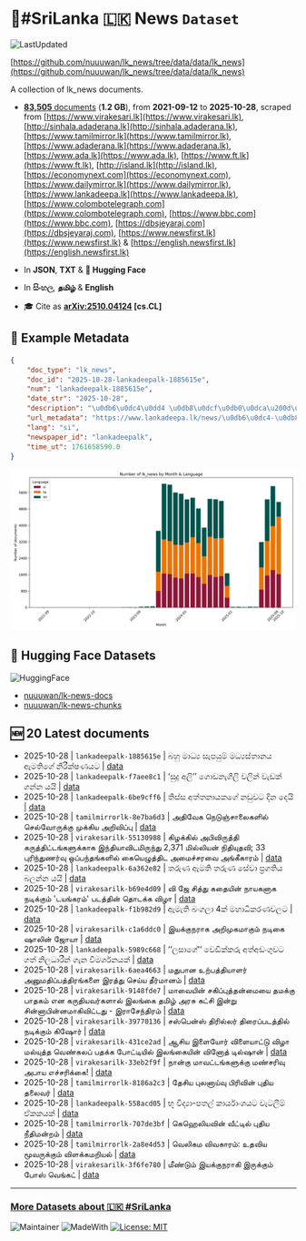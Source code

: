 # 📄#SriLanka 🇱🇰 News `Dataset`

![LastUpdated](https://img.shields.io/badge/last_updated-2025--10--28_19:47:39-green)

[https://github.com/nuuuwan/lk_news/tree/data/data/lk_news](https://github.com/nuuuwan/lk_news/tree/data/data/lk_news)

A collection of lk_news documents.

- [**83,505** documents](https://github.com/nuuuwan/lk_news/tree/data/data/lk_news) (**1.2 GB**), from **2021-09-12** to **2025-10-28**, scraped from [https://www.virakesari.lk](https://www.virakesari.lk), [http://sinhala.adaderana.lk](http://sinhala.adaderana.lk), [https://www.tamilmirror.lk](https://www.tamilmirror.lk), [https://www.adaderana.lk](https://www.adaderana.lk), [https://www.ada.lk](https://www.ada.lk), [https://www.ft.lk](https://www.ft.lk), [http://island.lk](http://island.lk), [https://economynext.com](https://economynext.com), [https://www.dailymirror.lk](https://www.dailymirror.lk), [https://www.lankadeepa.lk](https://www.lankadeepa.lk), [https://www.colombotelegraph.com](https://www.colombotelegraph.com), [https://www.bbc.com](https://www.bbc.com), [https://dbsjeyaraj.com](https://dbsjeyaraj.com), [https://www.newsfirst.lk](https://www.newsfirst.lk) & [https://english.newsfirst.lk](https://english.newsfirst.lk)

- In **JSON**, **TXT** & **🤗 Hugging Face**

- In **සිංහල**, **தமிழ்** & **English**

- 🎓 Cite as **[arXiv:2510.04124](https://arxiv.org/abs/2510.04124) [cs.CL]**

## 📝 Example Metadata

```json
{
    "doc_type": "lk_news",
    "doc_id": "2025-10-28-lankadeepalk-1885615e",
    "num": "lankadeepalk-1885615e",
    "date_str": "2025-10-28",
    "description": "\u0db6\u0dc4\u0dd4 \u0db8\u0dcf\u0db0\u0dca\u200d\u0dba \u0dc3\u0dd0\u0db4\u0dba\u0dd4\u0db8\u0dca \u0db8\u0db0\u0dca\u200d\u0dba\u0dc3\u0dca\u0dad\u0dcf\u0db1\u0dba \u0d87\u0db8\u0dad\u0dd2\u0d9c\u0dda \u0db1\u0dd2\u0dbb\u0dd3\u0d9a\u0dca\u0dc2\u0dab\u0dba\u0da7",
    "url_metadata": "https://www.lankadeepa.lk/news/\u0db6\u0dc4-\u0db8\u0db0\u0dba-\u0dc3\u0db4\u0dba\u0db8-\u0db8\u0db0\u0dba\u0dc3\u0dad\u0db1\u0dba-\u0d87\u0db8\u0dad\u0d9c-\u0db1\u0dbb\u0d9a\u0dc2\u0dab\u0dba\u0da7/101-682253",
    "lang": "si",
    "newspaper_id": "lankadeepalk",
    "time_ut": 1761658590.0
}
```

![Chart](https://raw.githubusercontent.com/nuuuwan/lk_news/refs/heads/data/data/lk_news/docs_by_month_and_lang.png)

## 🤗 Hugging Face Datasets

![HuggingFace](https://img.shields.io/badge/-HuggingFace-FDEE21?style=for-the-badge&logo=HuggingFace)

- [nuuuwan/lk-news-docs](https://huggingface.co/datasets/nuuuwan/lk-news-docs)
- [nuuuwan/lk-news-chunks](https://huggingface.co/datasets/nuuuwan/lk-news-chunks)

## 🆕 20 Latest documents

- 2025-10-28 | `lankadeepalk-1885615e` | බහු මාධ්‍ය සැපයුම් මධ්‍යස්තානය ඇමතිගේ නිරීක්ෂණයට | [data](https://github.com/nuuuwan/lk_news/tree/data/data/lk_news/2020s/2025/2025-10-28-lankadeepalk-1885615e)
- 2025-10-28 | `lankadeepalk-f7aee8c1` | ‘සුදු අලි’’ ගොඩනැගිලි වලින් වැඩක් ගන්න යයි | [data](https://github.com/nuuuwan/lk_news/tree/data/data/lk_news/2020s/2025/2025-10-28-lankadeepalk-f7aee8c1)
- 2025-10-28 | `lankadeepalk-6be9cff6` | තිස්ස අත්තනායකගේ නඩුවට දින දෙයි | [data](https://github.com/nuuuwan/lk_news/tree/data/data/lk_news/2020s/2025/2025-10-28-lankadeepalk-6be9cff6)
- 2025-10-28 | `tamilmirrorlk-8e7ba6d3` | அதிவேக நெடுஞ்சாலைகளில் செல்வோருக்கு முக்கிய அறிவிப்பு | [data](https://github.com/nuuuwan/lk_news/tree/data/data/lk_news/2020s/2025/2025-10-28-tamilmirrorlk-8e7ba6d3)
- 2025-10-28 | `virakesarilk-55130988` | கிழக்கில் அபிவிருத்தி கருத்திட்டங்களுக்காக இந்தியாவிடமிருந்து 2,371 மில்லியன் நிதியுதவி; 33 புரிந்துணர்வு ஒப்பந்தங்களில் கையெழுத்திட அமைச்சரவை அங்கீகாரம் | [data](https://github.com/nuuuwan/lk_news/tree/data/data/lk_news/2020s/2025/2025-10-28-virakesarilk-55130988)
- 2025-10-28 | `lankadeepalk-6a362e82` | තරුණ ඇමති තරුණ සේවා ප්‍රගතිය බලන්න යයි | [data](https://github.com/nuuuwan/lk_news/tree/data/data/lk_news/2020s/2025/2025-10-28-lankadeepalk-6a362e82)
- 2025-10-28 | `virakesarilk-b69e4d09` | வி ஜே சித்து கதையின் நாயகனாக நடிக்கும் 'டயங்கரம்' படத்தின் தொடக்க விழா | [data](https://github.com/nuuuwan/lk_news/tree/data/data/lk_news/2020s/2025/2025-10-28-virakesarilk-b69e4d09)
- 2025-10-28 | `lankadeepalk-f1b982d9` | ඇමැති බංගලා 4ක් මහාධිකරණවලට | [data](https://github.com/nuuuwan/lk_news/tree/data/data/lk_news/2020s/2025/2025-10-28-lankadeepalk-f1b982d9)
- 2025-10-28 | `virakesarilk-c1a6ddc0` | இயக்குநராக அறிமுகமாகும் நடிகை ஷாலின் ஜோயா | [data](https://github.com/nuuuwan/lk_news/tree/data/data/lk_news/2020s/2025/2025-10-28-virakesarilk-c1a6ddc0)
- 2025-10-28 | `lankadeepalk-5989c668` | ‘‘ලසාගේ‘‘ වෙඩික්කරු අත්අඩංගුවට ගත් නිලධාරීන් ගැන විමර්ශනයක් | [data](https://github.com/nuuuwan/lk_news/tree/data/data/lk_news/2020s/2025/2025-10-28-lankadeepalk-5989c668)
- 2025-10-28 | `virakesarilk-6aea4663` | மதுபான உற்பத்தியாளர் அனுமதிப்பத்திரங்களை இரத்து செய்ய தீர்மானம் | [data](https://github.com/nuuuwan/lk_news/tree/data/data/lk_news/2020s/2025/2025-10-28-virakesarilk-6aea4663)
- 2025-10-28 | `virakesarilk-9148fde7` | மாவையின் சகிப்புத்தன்மையை தமக்கு பாதகம் என கருதியவர்களால் இலங்கை தமிழ் அரசு கட்சி இன்று சின்னாபின்னமாகிவிட்டது - இராசேந்திரம் | [data](https://github.com/nuuuwan/lk_news/tree/data/data/lk_news/2020s/2025/2025-10-28-virakesarilk-9148fde7)
- 2025-10-28 | `virakesarilk-39770136` | சஸ்பென்ஸ் திரில்லர் திரைப்படத்தில் நடிக்கும் கிஷோர் | [data](https://github.com/nuuuwan/lk_news/tree/data/data/lk_news/2020s/2025/2025-10-28-virakesarilk-39770136)
- 2025-10-28 | `virakesarilk-431ce2ad` | ஆசிய இளையோர் விளையாட்டு விழா மல்யுத்த வெண்கலப் பதக்க போட்டியில் இலங்கையின் வினோத் டில்ஷான் | [data](https://github.com/nuuuwan/lk_news/tree/data/data/lk_news/2020s/2025/2025-10-28-virakesarilk-431ce2ad)
- 2025-10-28 | `virakesarilk-33eb2f9f` | நான்கு மாவட்டங்களுக்கு மண்சரிவு அபாய எச்சரிக்கை! | [data](https://github.com/nuuuwan/lk_news/tree/data/data/lk_news/2020s/2025/2025-10-28-virakesarilk-33eb2f9f)
- 2025-10-28 | `tamilmirrorlk-8186a2c3` | தேசிய புலனாய்வு பிரிவின்  புதிய தலைவர் | [data](https://github.com/nuuuwan/lk_news/tree/data/data/lk_news/2020s/2025/2025-10-28-tamilmirrorlk-8186a2c3)
- 2025-10-28 | `lankadeepalk-558acd05` | භූ විද්‍යා-පතල් කාර්යාංශයට  වැටලීම් ඒකකයක් | [data](https://github.com/nuuuwan/lk_news/tree/data/data/lk_news/2020s/2025/2025-10-28-lankadeepalk-558acd05)
- 2025-10-28 | `tamilmirrorlk-707de3bf` | கெஹெலியவின் வீட்டில் புதிய நீதிமன்றம் | [data](https://github.com/nuuuwan/lk_news/tree/data/data/lk_news/2020s/2025/2025-10-28-tamilmirrorlk-707de3bf)
- 2025-10-28 | `tamilmirrorlk-2a8e4d53` | வெலிகம விவகாரம்: உதவிய மூவருக்கும் விளக்கமறியல் | [data](https://github.com/nuuuwan/lk_news/tree/data/data/lk_news/2020s/2025/2025-10-28-tamilmirrorlk-2a8e4d53)
- 2025-10-28 | `virakesarilk-3f6fe780` | மீண்டும் இயக்குநராகி இருக்கும் போஸ் வெங்கட் | [data](https://github.com/nuuuwan/lk_news/tree/data/data/lk_news/2020s/2025/2025-10-28-virakesarilk-3f6fe780)

---

### [More Datasets about 🇱🇰 #SriLanka](https://github.com/nuuuwan/lk_datasets)

![Maintainer](https://img.shields.io/badge/maintainer-nuuuwan-red)
![MadeWith](https://img.shields.io/badge/made_with-python-blue)
[![License: MIT](https://img.shields.io/badge/License-MIT-yellow.svg)](https://opensource.org/licenses/MIT)
